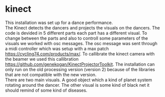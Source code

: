 # kinect
This installation was set up for a dance performance.<br>
The Kinect detects the dancers and projects the visuals on the dancers.
The code is devided in 5 different parts each part has a different visual.
To change between the parts and also to controll some parameters of the visuals we worked with osc messages.
The osc message was sent through a midi controller which was setup with a max patch https://cycling74.com/products/max/. 
To callibrate the kinect camera with the beamer we used this callibration https://github.com/genekogan/KinectProjectorToolkit.
The installation can only run on the old processing version (version 2) because of the libraries that are not compatible with the new version.<br>
There are two main visuals. A good object which a kind of planet system rotating around the dancer.
The other visual is some kind of black net it should remind of some kind of diseases.

